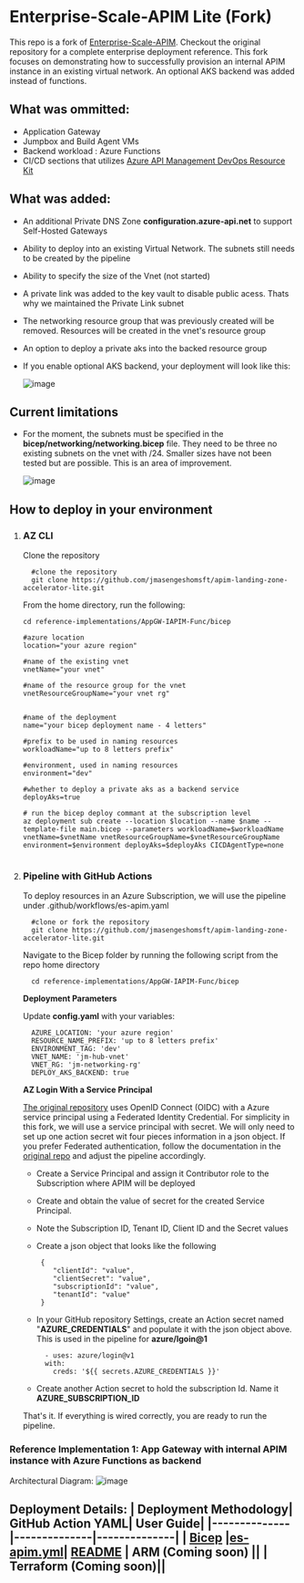 
# Enterprise-Scale-APIM Lite (Fork)

This repo is a fork of [Enterprise-Scale-APIM](https://github.com/Azure/apim-landing-zone-accelerator). Checkout the original repository for a complete enterprise deployment reference. This fork focuses on demonstrating how to successfully provision an internal APIM instance in an existing virtual network. An optional AKS backend was added instead of functions.

## What was ommitted: 
- Application Gateway
- Jumpbox and Build Agent VMs
- Backend workload : Azure Functions
- CI/CD sections that utilizes [Azure API Management DevOps Resource Kit](https://github.com/Azure/azure-api-management-devops-resource-kit)

## What was added:

- An additional Private DNS Zone **configuration.azure-api.net** to support Self-Hosted Gateways
- Ability to deploy into an existing Virtual Network. The subnets still needs to be created by the pipeline
- Ability to specify the size of the Vnet (not started)
- A private link was added to the key vault to disable public acess. Thats why we maintained the Private Link subnet
- The networking resource group that was previously created will be removed. Resources will be created in the vnet's resource group
- An option to deploy a private aks into the backed resource group
- If you enable optional AKS backend, your deployment will look like this: 

    ![image](https://user-images.githubusercontent.com/86074746/202822066-2d0adc47-fc8b-4870-b1c8-611998fed8ac.png)


## Current limitations

- For the moment, the subnets must be specified in the **bicep/networking/networking.bicep** file. They need to be three no existing subnets on the vnet with /24. Smaller sizes have not been tested but are possible. This is an area of improvement.

   ![image](https://user-images.githubusercontent.com/86074746/202821311-1a954cdf-ccdf-49b9-8a67-5bcb7324f9a6.png)


## How to deploy in your environment

1. ### AZ CLI
   
   Clone the repository
   
         
         #clone the repository
         git clone https://github.com/jmasengeshomsft/apim-landing-zone-accelerator-lite.git
   
   From the home directory, run the following:

    ```azcli
    cd reference-implementations/AppGW-IAPIM-Func/bicep
    
    #azure location
    location="your azure region"
    
    #name of the existing vnet
    vnetName="your vnet"

    #name of the resource group for the vnet
    vnetResourceGroupName="your vnet rg"

    
    #name of the deployment
    name="your bicep deployment name - 4 letters"
    
    #prefix to be used in naming resources
    workloadName="up to 8 letters prefix"
    
    #environment, used in naming resources
    environment="dev"
    
    #whether to deploy a private aks as a backend service
    deployAks=true
    
    # run the bicep deploy commant at the subscription level 
    az deployment sub create --location $location --name $name --template-file main.bicep --parameters workloadName=$workloadName   vnetName=$vnetName vnetResourceGroupName=$vnetResourceGroupName  environment=$environment deployAks=$deployAks CICDAgentType=none


4. ### Pipeline with GitHub Actions

   To deploy resources in an Azure Subscription, we will use the pipeline under .github/workflows/es-apim.yaml

         
         #clone or fork the repository
         git clone https://github.com/jmasengeshomsft/apim-landing-zone-accelerator-lite.git


     Navigate to the Bicep folder by running the following script from the repo home directory

         
         cd reference-implementations/AppGW-IAPIM-Func/bicep

     **Deployment Parameters**
     
      Update **config.yaml** with your variables:

         
         AZURE_LOCATION: 'your azure region'
         RESOURCE_NAME_PREFIX: 'up to 8 letters prefix'
         ENVIRONMENT_TAG: 'dev'
         VNET_NAME: 'jm-hub-vnet'
         VNET_RG: 'jm-networking-rg'
         DEPLOY_AKS_BACKEND: true

     **AZ Login With a Service Principal**

     [The original repository](https://github.com/jmasengeshomsft/apim-landing-zone-accelerator-lite/tree/main/docs#2-authentication-from-github-to-azure) uses OpenID Connect (OIDC) with a Azure service principal using a Federated Identity Credential. For simplicity in this fork, we will use a service principal with secret. We will only need to set up one action secret wit four pieces information in a json object. If you prefer Federated authentication, follow the documentation in the [original repo](https://github.com/jmasengeshomsft/apim-landing-zone-accelerator-lite/tree/main/docs#2-authentication-from-github-to-azure) and adjust the pipeline accordingly. 

     - Create a Service Principal and assign it Contributor role to the Subscription where APIM will be deployed
     - Create and obtain the value of secret for the created Service Principal. 
     - Note the Subscription ID, Tenant ID, Client ID and the Secret values
     - Create a json object that looks like the following

         ```azcli 
          {
             "clientId": "value",
             "clientSecret": "value",
             "subscriptionId": "value",
             "tenantId": "value"
          }

      - In your GitHub repository Settings, create an Action secret named "**AZURE_CREDENTIALS**" and populate it with the json object above. This is used in the pipeline for **azure/lgoin@1**
         ```azcli
           - uses: azure/login@v1
           with:
             creds: '${{ secrets.AZURE_CREDENTIALS }}'

      - Create another Action secret to hold the subscription Id. Name it **AZURE_SUBSCRIPTION_ID** 

   That's it. If everything is wired correctly, you are ready to run the pipeline. 


### Reference Implementation 1: App Gateway with internal APIM instance with Azure Functions as backend

Architectural Diagram:
![image](/docs/images/arch.png)


Deployment Details:
| Deployment Methodology| GitHub Action YAML| User Guide|
|--------------|--------------|--------------|
| [Bicep](/reference-implementations/AppGW-IAPIM-Func/bicep) |[es-apim.yml](/.github/workflows/es-apim.yml)| [README](/docs/README.md)
| ARM (Coming soon) ||
| Terraform (Coming soon)||
---



